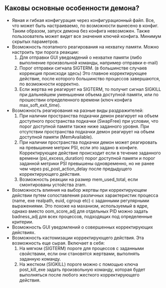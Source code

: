 
## Каковы основные особенности демона?

- Явная и гибкая конфигурация через конфигурационный файл. Все, что может быть настраиваемо, по возможности вынесено в конфиг. Таким образом, запуск демона без конфига невозможен. Также пользоователь может видет все значения ключей конфига. Минимум скрытых параметров.
- Возможность поэтапного реагирования на нехватку памяти. Можно настроить три порога реакции:
    1. Для отправки GUI уведомдений о нехватке памяти (либо выполнение произвольной команды, например отправки e-mail)
    2. Порог отправки сигнала SIGTERM. (в большинстве случаев коррекция происходи здесь) Это главное корректирующее действие, после которого большинство процессов завершаются, по возможности корректно.
    3. Если жертва не реагирует на SIGTERM, то получит сигнал SIGKILL при дальнейшем уменьшении объема доступной памяти, или по прошествии определенного времени (ключ конфига max_soft_exit_time).
- Возможность реагирования на разные виды раздражителей:
    1. При наличии пространства подкачки демон реагирует на объем доступного пространства подкачки (SwapFree) при условии, что порог доступной памяти также ниже заданного уровня. При отсутствии пространства подкачки демон реагирует на объем доступной памяти (MemAvailable).
    2. При наличии пространства подкачки демон может реагировать на превышение метрик PSI, если это задано в конфиге. Корректирующее действие происходит если в течение заданного времени (psi_excess_duration) порог доступной памяти и порог заданной метрики PSI превышены одновременно, но не ранее чем через psi_post_action_delay после предыдущего корректирующего действия.
    3. Возможность реакции на размер mem_used_total, если смонтированы устойства zram.
- Возможность влияния на выбор жертвы при корректирующем действии путем сопоставления различных характеристик процесса (name, exe realpath, euid, cgroup etc) с заданными регулярными выражениями. Это похоже на маханизм, используемый в ядре, однако вместо oom_score_adj для отдельных PID можно задать badness_adj для всех процессов, подходящих под определенные критерии.
- Возможность GUI уведомлений о совершенных корректирующих действиях.
- Возможность кастомизации корректирующего действия. Эта возможность еще сырая. Включает в себя:
    1. На мягком (SIGTERM) пороге для процессов с заданными свойствами, если они становятся жертвами, выполнять заданную команду.
    2. На жестком (SIGKILL) пороге можно с помощью ключа post_kill_exe задать произвольную команду, которая будет выполняться после любого жесткого корректирующего действия.

























































